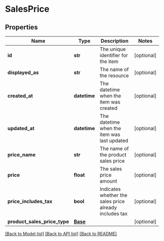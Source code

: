 # SalesPrice

## Properties
Name | Type | Description | Notes
------------ | ------------- | ------------- | -------------
**id** | **str** | The unique identifier for the item | [optional] 
**displayed_as** | **str** | The name of the resource | [optional] 
**created_at** | **datetime** | The datetime when the item was created | [optional] 
**updated_at** | **datetime** | The datetime when the item was last updated | [optional] 
**price_name** | **str** | The name of the product sales price | [optional] 
**price** | **float** | The sales price amount | [optional] 
**price_includes_tax** | **bool** | Indicates whether the sales price already includes tax | [optional] 
**product_sales_price_type** | [**Base**](Base.md) |  | [optional] 

[[Back to Model list]](../README.md#documentation-for-models) [[Back to API list]](../README.md#documentation-for-api-endpoints) [[Back to README]](../README.md)



